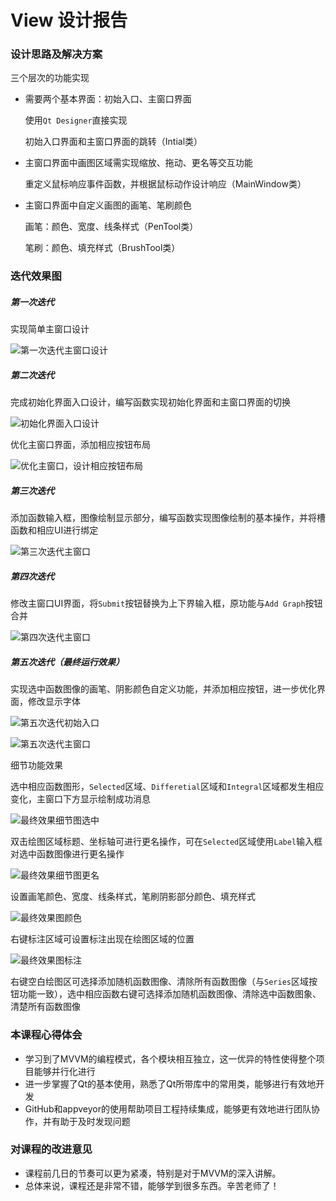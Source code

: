 # View 设计报告

### 设计思路及解决方案

三个层次的功能实现

* 需要两个基本界面：初始入口、主窗口界面

  使用`Qt Designer`直接实现

  初始入口界面和主窗口界面的跳转（Intial类）

* 主窗口界面中画图区域需实现缩放、拖动、更名等交互功能

  重定义鼠标响应事件函数，并根据鼠标动作设计响应（MainWindow类）

* 主窗口界面中自定义画图的画笔、笔刷颜色

  画笔：颜色、宽度、线条样式（PenTool类）

  笔刷：颜色、填充样式（BrushTool类）

### 迭代效果图

##### 第一次迭代

实现简单主窗口设计

![第一次迭代主窗口设计](https://github.com/CcCody/MiniGrapher/raw/master/Doc/DocImages/Veiw001.png)

##### 第二次迭代

完成初始化界面入口设计，编写函数实现初始化界面和主窗口界面的切换



![初始化界面入口设计](https://github.com/CcCody/MiniGrapher/raw/master/Doc/DocImages/Veiw002.png)

优化主窗口界面，添加相应按钮布局

![优化主窗口，设计相应按钮布局](https://github.com/CcCody/MiniGrapher/raw/master/Doc/DocImages/Veiw003.png)

##### 第三次迭代

添加函数输入框，图像绘制显示部分，编写函数实现图像绘制的基本操作，并将槽函数和相应UI进行绑定

![第三次迭代主窗口](https://github.com/CcCody/MiniGrapher/raw/master/Doc/DocImages/View004.png)

##### 第四次迭代

修改主窗口UI界面，将`Submit`按钮替换为上下界输入框，原功能与`Add Graph`按钮合并

![第四次迭代主窗口](C:\Users\CrownX\AppData\Local\Temp\1532542634758.png)

##### 第五次迭代（最终运行效果）

实现选中函数图像的画笔、阴影颜色自定义功能，并添加相应按钮，进一步优化界面，修改显示字体

![第五次迭代初始入口](https://github.com/CcCody/MiniGrapher/raw/master/Doc/DocImages/View005.png)

![第五次迭代主窗口](https://github.com/CcCody/MiniGrapher/raw/master/Doc/DocImages/View006.png)

细节功能效果

选中相应函数图形，`Selected`区域、`Differetial`区域和`Integral`区域都发生相应变化，主窗口下方显示绘制成功消息

![最终效果细节图选中](https://github.com/CcCody/MiniGrapher/raw/master/Doc/DocImages/View007.png)

双击绘图区域标题、坐标轴可进行更名操作，可在`Selected`区域使用`Label`输入框对选中函数图像进行更名操作

![最终效果细节图更名](https://github.com/CcCody/MiniGrapher/raw/master/Doc/DocImages/View008.png)

设置画笔颜色、宽度、线条样式，笔刷阴影部分颜色、填充样式

![最终效果图颜色](https://github.com/CcCody/MiniGrapher/raw/master/Doc/DocImages/View009.png)

右键标注区域可设置标注出现在绘图区域的位置

![最终效果图标注](https://github.com/CcCody/MiniGrapher/raw/master/Doc/DocImages/View010.png)

右键空白绘图区可选择添加随机函数图像、清除所有函数图像（与`Series`区域按钮功能一致），选中相应函数右键可选择添加随机函数图像、清除选中函数图象、清楚所有函数图像

### 本课程心得体会

* 学习到了MVVM的编程模式，各个模块相互独立，这一优异的特性使得整个项目能够并行化进行
* 进一步掌握了Qt的基本使用，熟悉了Qt所带库中的常用类，能够进行有效地开发
* GitHub和appveyor的使用帮助项目工程持续集成，能够更有效地进行团队协作，并有助于及时发现问题

### 对课程的改进意见

* 课程前几日的节奏可以更为紧凑，特别是对于MVVM的深入讲解。
* 总体来说，课程还是非常不错，能够学到很多东西。辛苦老师了！